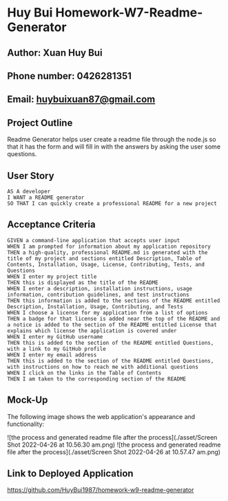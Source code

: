 # Huy Bui Homework-W7-Readme-Generator

## Author: Xuan Huy Bui
## Phone number: 0426281351
## Email: huybuixuan87@gmail.com

## Project Outline

Readme Generator helps user create a readme file through the node.js so that it has the form and will fill in with the answers by asking the user some questions.

## User Story

```
AS A developer
I WANT a README generator
SO THAT I can quickly create a professional README for a new project
```

## Acceptance Criteria

```
GIVEN a command-line application that accepts user input
WHEN I am prompted for information about my application repository
THEN a high-quality, professional README.md is generated with the title of my project and sections entitled Description, Table of Contents, Installation, Usage, License, Contributing, Tests, and Questions
WHEN I enter my project title
THEN this is displayed as the title of the README
WHEN I enter a description, installation instructions, usage information, contribution guidelines, and test instructions
THEN this information is added to the sections of the README entitled Description, Installation, Usage, Contributing, and Tests
WHEN I choose a license for my application from a list of options
THEN a badge for that license is added near the top of the README and a notice is added to the section of the README entitled License that explains which license the application is covered under
WHEN I enter my GitHub username
THEN this is added to the section of the README entitled Questions, with a link to my GitHub profile
WHEN I enter my email address
THEN this is added to the section of the README entitled Questions, with instructions on how to reach me with additional questions
WHEN I click on the links in the Table of Contents
THEN I am taken to the corresponding section of the README

```

## Mock-Up

The following image shows the web application's appearance and functionality:

![the process and generated readme file after the process](./asset/Screen Shot 2022-04-26 at 10.56.30 am.png)
![the process and generated readme file after the process](./asset/Screen Shot 2022-04-26 at 10.57.47 am.png)

## Link to Deployed Application

https://github.com/HuyBui1987/homework-w9-readme-generator


